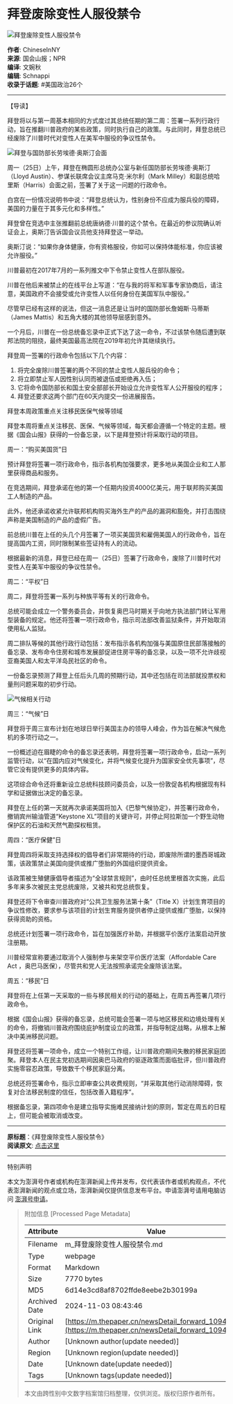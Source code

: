 # 拜登废除变性人服役禁令

![拜登废除变性人服役禁令](https://image.thepaper.cn/publish/interaction/image/4/23/97.jpg)

**作者**: ChineseInNY  
**来源**: 国会山报；NPR  
**编译**: 文婉秋  
**编辑**: Schnappi  
**收录于话题**: #美国政治26个  

---

【导读】

拜登将以与第一周基本相同的方式度过其总统任期的第二周：签署一系列行政行动，旨在推翻川普政府的某些政策，同时执行自己的政策。与此同时，拜登总统已经废除了川普时代对变性人在美军中服役的争议性禁令。

![拜登与国防部长劳埃德·奥斯汀会面](https://imagepphcloud.thepaper.cn/pph/image/110/714/107.jpg)

周一（25日）上午，拜登在椭圆形总统办公室与新任国防部长劳埃德·奥斯汀（Lloyd Austin）、参谋长联席会议主席马克·米尔利（Mark Milley）和副总统哈里斯（Harris）会面之前，签署了关于这一问题的行政命令。

白宫在一份情况说明书中说：“拜登总统认为，性别身份不应成为服兵役的障碍，美国的力量在于其多元化和多样性。”

拜登曾在竞选中主张推翻前总统唐纳德·川普的这个禁令。在最近的参议院确认听证会上，奥斯汀告诉国会议员他支持拜登这一举动。

奥斯汀说：“如果你身体健康，你有资格服役，你如可以保持体能标准，你应该被允许服役。”

川普最初在2017年7月的一系列推文中下令禁止变性人在部队服役。

川普在他后来被禁止的在线平台上写道：“在与我的将军和军事专家协商后，请注意，美国政府不会接受或允许变性人以任何身份在美国军队中服役。”

尽管早已经有这样的说法，但这一消息还是让当时的国防部长詹姆斯·马蒂斯（James Mattis）和五角大楼的其他领导层感到意外。

一个月后，川普在一份总统备忘录中正式下达了这一命令，不过该禁令随后遭到联邦法院的阻挠，最终美国最高法院在2019年初允许其继续执行。

拜登周一签署的行政命令包括以下几个内容：

1. 将完全废除川普签署的两个不同的禁止变性人服兵役的命令；
2. 将立即禁止军人因性别认同而被退伍或拒绝再入伍；
3. 它将命令国防部长和国土安全部部长开始设立允许变性军人公开服役的程序；
4. 拜登还要求这两个部门在60天内提交一份进展报告。

拜登本周政策重点关注移民医保气候等领域

拜登本周将重点关注移民、医保、气候等领域，每天都会遵循一个特定的主题。根据《国会山报》获得的一份备忘录，以下是拜登预计将采取行动的项目。

周一：“购买美国货”日

预计拜登将签署一项行政命令，指示各机构加强要求，更多地从美国企业和工人那里获得商品和服务。

在竞选期间，拜登承诺在他的第一个任期内投资4000亿美元，用于联邦购买美国工人制造的产品。

此外，他还承诺收紧允许联邦机构购买海外生产的产品的漏洞和豁免，并打击围绕声称是美国制造的产品的虚假广告。

前总统川普在上任的头几个月签署了一项买美国货和雇佣美国人的行政命令，旨在提高国内工资，同时限制某些签证持有人的流动。

根据最新的消息，拜登已经在周一（25日）签署了行政命令，废除了川普时代对变性人在美军中服役的争议性禁令。

周二：“平权”日

周二，拜登将签署一系列与种族平等有关的行政命令。

总统可能会成立一个警务委员会，并恢复奥巴马时期关于向地方执法部门转让军用型装备的规定。他还将签署一项行政命令，指示司法部改善监狱条件，并开始取消使用私人监狱。

周二排队等候的其他行政行动包括：发布指示各机构加强与美国原住民部落接触的备忘录、发布命令住房和城市发展部促进住房平等的备忘录，以及一项不允许歧视亚裔美国人和太平洋岛民社区的命令。

一份备忘录预测了拜登上任后头几周的预期行动，其中还包括在司法部就投票权和量刑问题采取的初步行动。

![气候相关行动](https://imagepphcloud.thepaper.cn/pph/image/110/714/108.jpg)

周三：“气候”日

拜登将于周三宣布计划在地球日举行美国主办的领导人峰会，作为旨在解决气候危机的多项行动之一。

一份概述迫在眉睫的命令的备忘录还表明，拜登将签署一项行政命令，启动一系列监管行动，以“在国内应对气候变化，并将气候变化提升为国家安全优先事项”，尽管它没有提供更多的具体内容。

这项综合命令还将重新设立总统科技顾问委员会，以及一份敦促各机构根据现有科学和证据做出决定的备忘录。

拜登在上任的第一天就再次承诺美国将加入《巴黎气候协定》，并签署行政命令，撤销宾州输油管道“Keystone XL”项目的关键许可，并停止阿拉斯加一个野生动物保护区的石油和天然气勘探权租赁。

周四：“医疗保健”日

拜登周四将采取支持选择权的倡导者们非常期待的行动，即废除所谓的墨西哥城政策，该政策禁止美国向提供或推广堕胎的外国组织提供资金。

该政策被生殖健康倡导者描述为“全球禁言规则”，由时任总统里根首次实施，此后多年来多次被民主党总统废除，又被共和党总统恢复。

拜登还将下令审查川普政府对“公共卫生服务法第十条”（Title X）计划生育项目的争议性修改，要求参与该项目的计划生育服务提供者停止提供或推广堕胎，以保持获得资助的资格。

总统还计划签署一项行政命令，旨在加强医疗补助，并根据平价医疗法案启动开放注册期。

川普经常宣称要通过取消个人强制参与来架空平价医疗法案（Affordable Care Act ，奥巴马医保），尽管共和党人无法按照承诺完全废除该法案。

周五：“移民”日

拜登将在上任第一天采取的一些与移民相关的行动的基础上，在周五再签署几项行政命令。

根据《国会山报》获得的备忘录，总统可能会签署一项与地区移民和边境处理有关的命令，将撤销川普政府围绕庇护制度设立的政策，并指导制定战略，从根本上解决中美洲移民问题。

拜登还将签署一项命令，成立一个特别工作组，让川普政府期间失散的移民家庭团聚。拜登本人在民主党初选期间因奥巴马政府的驱逐政策而面临批评，但川普政府实施零容忍政策，导致数千个移民家庭分离。

总统还将签署命令，指示立即审查公共收费规则，“并采取其他行动消除障碍，恢复对合法移民制度的信任，包括改善入籍程序”。

根据备忘录，第四项命令是建立指导实施难民接纳计划的原则，暂定在周五的日程上，但可能会被取消或改变。

---

**原标题**：《拜登废除变性人服役禁令》  
**阅读原文**: [点击这里](http://mp.weixin.qq.com/s?__biz=MzU5ODYxMTI0Ng==&mid=2247518225&idx=4&sn=bcf546bf5ad05644814ca954078f675d&chksm=fe434c50c934c546f70d52913b30d75e1f48de835164df261a3b69661ed92c8699c86a1691c5#rd)

---

特别声明

本文为澎湃号作者或机构在澎湃新闻上传并发布，仅代表该作者或机构观点，不代表澎湃新闻的观点或立场，澎湃新闻仅提供信息发布平台。申请澎湃号请用电脑访问 [澎湃号申请](https://renzheng.thepaper.cn)。

> 附加信息 [Processed Page Metadata]
>
> | Attribute       | Value                                  |
> |-----------------|----------------------------------------|
> | Filename        | m_拜登废除变性人服役禁令.md                             |
> | Type            | webpage                                 |
> | Format          | Markdown                               |
> | Size            | 7770 bytes                           |
> | MD5             | 6d14e3cd8af8702ffde8eebe2b30199a                                  |
> | Archived Date   | 2024-11-03 08:43:46                             |
> | Original Link   | [https://m.thepaper.cn/newsDetail_forward_10948542](https://m.thepaper.cn/newsDetail_forward_10948542)                         |
> | Author          | [Unknown author(update needed)]                              |
> | Region          | [Unknown region(update needed)]                              |
> | Date            | [Unknown date(update needed)]                                 |
> | Tags            | [Unknown tags(update needed)]                                 |
>
> 本文由跨性别中文数字档案馆归档整理，仅供浏览。版权归原作者所有。
>